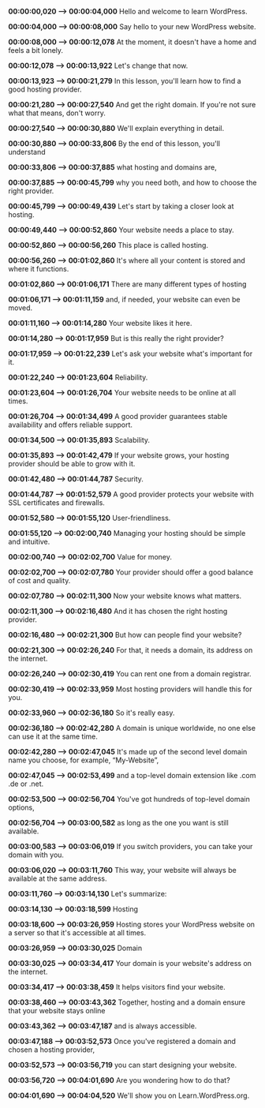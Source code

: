 **00:00:00,020 --> 00:00:04,000**
Hello and welcome to learn WordPress.

**00:00:04,000 --> 00:00:08,000**
Say hello to your new WordPress website.

**00:00:08,000 --> 00:00:12,078**
At the moment, it doesn't have a home and feels a bit lonely.

**00:00:12,078 --> 00:00:13,922**
Let's change that now.

**00:00:13,923 --> 00:00:21,279**
In this lesson, you'll learn how to find a good hosting provider.

**00:00:21,280 --> 00:00:27,540**
And get the right domain. If you're not sure what that means, don't worry.

**00:00:27,540 --> 00:00:30,880**
We'll explain everything in detail.

**00:00:30,880 --> 00:00:33,806**
By the end of this lesson, you'll understand

**00:00:33,806 --> 00:00:37,885**
what hosting and domains are,

**00:00:37,885 --> 00:00:45,799**
why you need both, and how to choose the right provider.

**00:00:45,799 --> 00:00:49,439**
Let's start by taking a closer look at hosting.

**00:00:49,440 --> 00:00:52,860**
Your website needs a place to stay.

**00:00:52,860 --> 00:00:56,260**
This place is called hosting.

**00:00:56,260 --> 00:01:02,860**
It's where all your content is stored and where it functions.

**00:01:02,860 --> 00:01:06,171**
There are many different types of hosting

**00:01:06,171 --> 00:01:11,159**
and, if needed, your website can even be moved.

**00:01:11,160 --> 00:01:14,280**
Your website likes it here.

**00:01:14,280 --> 00:01:17,959**
But is this really the right provider?

**00:01:17,959 --> 00:01:22,239**
Let's ask your website what's important for it.

**00:01:22,240 --> 00:01:23,604**
Reliability.

**00:01:23,604 --> 00:01:26,704**
Your website needs to be online at all times.

**00:01:26,704 --> 00:01:34,499**
A good provider guarantees stable availability and offers reliable support.

**00:01:34,500 --> 00:01:35,893**
Scalability.

**00:01:35,893 --> 00:01:42,479**
If your website grows, your hosting provider should be able to grow with it.

**00:01:42,480 --> 00:01:44,787**
Security.

**00:01:44,787 --> 00:01:52,579**
A good provider protects your website with SSL certificates and firewalls.

**00:01:52,580 --> 00:01:55,120**
User-friendliness.

**00:01:55,120 --> 00:02:00,740**
Managing your hosting should be simple and intuitive.

**00:02:00,740 --> 00:02:02,700**
Value for money.

**00:02:02,700 --> 00:02:07,780**
Your provider should offer a good balance of cost and quality.

**00:02:07,780 --> 00:02:11,300**
Now your website knows what matters.

**00:02:11,300 --> 00:02:16,480**
And it has chosen the right hosting provider.

**00:02:16,480 --> 00:02:21,300**
But how can people find your website?

**00:02:21,300 --> 00:02:26,240**
For that, it needs a domain, its address on the internet.

**00:02:26,240 --> 00:02:30,419**
You can rent one from a domain registrar.

**00:02:30,419 --> 00:02:33,959**
Most hosting providers will handle this for you.

**00:02:33,960 --> 00:02:36,180**
So it's really easy.

**00:02:36,180 --> 00:02:42,280**
A domain is unique worldwide, no one else can use it at the same time.

**00:02:42,280 --> 00:02:47,045**
It's made up of the second level domain name you choose, for example,
“My-Website”,

**00:02:47,045 --> 00:02:53,499**
and a top-level domain extension like .com .de or .net.

**00:02:53,500 --> 00:02:56,704**
You've got hundreds of top-level domain options,

**00:02:56,704 --> 00:03:00,582**
as long as the one you want is still available.

**00:03:00,583 --> 00:03:06,019**
If you switch providers, you can take your domain with you.

**00:03:06,020 --> 00:03:11,760**
This way, your website will always be available at the same address.

**00:03:11,760 --> 00:03:14,130**
Let's summarize:

**00:03:14,130 --> 00:03:18,599**
Hosting

**00:03:18,600 --> 00:03:26,959**
Hosting stores your WordPress website on a server so that it's accessible at all
times.

**00:03:26,959 --> 00:03:30,025**
Domain

**00:03:30,025 --> 00:03:34,417**
Your domain is your website's address on the internet.

**00:03:34,417 --> 00:03:38,459**
It helps visitors find your website.

**00:03:38,460 --> 00:03:43,362**
Together, hosting and a domain ensure that your website stays online

**00:03:43,362 --> 00:03:47,187**
and is always accessible.

**00:03:47,188 --> 00:03:52,573**
Once you've registered a domain and chosen a hosting provider,

**00:03:52,573 --> 00:03:56,719**
you can start designing your website.

**00:03:56,720 --> 00:04:01,690**
Are you wondering how to do that?

**00:04:01,690 --> 00:04:04,520**
We'll show you on Learn.WordPress.org.

